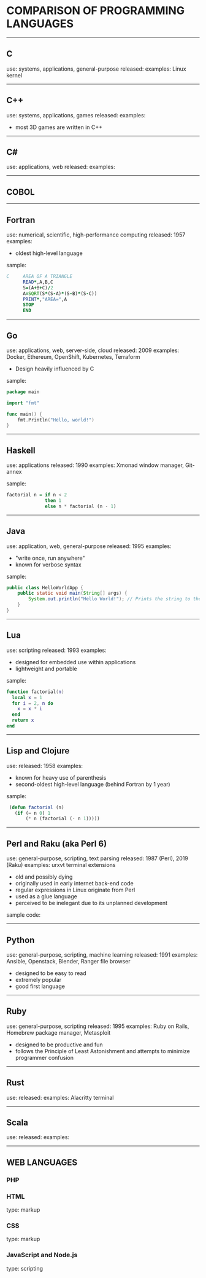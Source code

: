 # COMPARISON OF PROGRAMMING LANGUAGES

---
## C

use: systems, applications, general-purpose
released:
examples: Linux kernel

---
## C++

use: systems, applications, games
released:
examples:

- most 3D games are written in C++

---
## C\#

use: applications, web
released:
examples:

---
## COBOL

---
## Fortran

use: numerical, scientific, high-performance computing
released: 1957
examples:

- oldest high-level language

sample:
```fortran
C     AREA OF A TRIANGLE
      READ*,A,B,C
      S=(A+B+C)/2
      A=SQRT(S*(S-A)*(S-B)*(S-C))
      PRINT*,"AREA=",A
      STOP
      END
```

---
## Go

use: applications, web, server-side, cloud
released: 2009
examples: Docker, Ethereum, OpenShift, Kubernetes, Terraform

- Design heavily influenced by C

sample:
```go
package main

import "fmt"

func main() {
    fmt.Println("Hello, world!")
}
```

---
## Haskell

use: applications
released: 1990
examples: Xmonad window manager, Git-annex

sample:
```haskell
factorial n = if n < 2
              then 1
              else n * factorial (n - 1)
```

---
## Java

use: application, web, general-purpose
released: 1995
examples:

- "write once, run anywhere"
- known for verbose syntax

sample:
```java
public class HelloWorldApp {
    public static void main(String[] args) {
        System.out.println("Hello World!"); // Prints the string to the console.
    }
}
```

---
## Lua

use: scripting
released: 1993
examples:

- designed for embedded use within applications
- lightweight and portable

sample:
```lua
function factorial(n)
  local x = 1
  for i = 2, n do
    x = x * i
  end
  return x
end
```

---
## Lisp and Clojure

use:
released: 1958
examples:

- known for heavy use of parenthesis
- second-oldest high-level language (behind Fortran by 1 year)

sample:
```lisp
 (defun factorial (n)
   (if (= n 0) 1
       (* n (factorial (- n 1)))))
```

---
## Perl and Raku (aka Perl 6)

use: general-purpose, scripting, text parsing
released: 1987 (Perl), 2019 (Raku)
examples: urxvt terminal extensions

- old and possibly dying
- originally used in early internet back-end code
- regular expressions in Linux originate from Perl
- used as a glue language
- perceived to be inelegant due to its unplanned development

sample code:

---
## Python

use: general-purpose, scripting, machine learning
released: 1991
examples: Ansible, Openstack, Blender, Ranger file browser

- designed to be easy to read
- extremely popular
- good first language

---
## Ruby

use: general-purpose, scripting
released: 1995
examples: Ruby on Rails, Homebrew package manager, Metasploit

- designed to be productive and fun
- follows the Principle of Least Astonishment and attempts to minimize programmer confusion

---
## Rust

use:
released:
examples: Alacritty terminal

---
## Scala

use:
released:
examples:

---
## WEB LANGUAGES

### PHP

### HTML

type: markup

### CSS

type: markup

### JavaScript and Node.js

type: scripting

